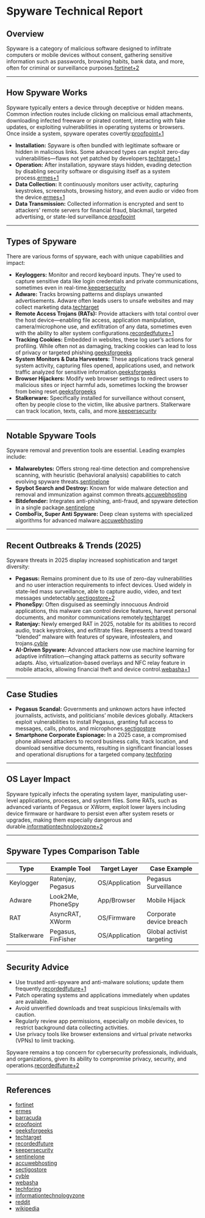 # Spyware Technical Report

## Overview

Spyware is a category of malicious software designed to infiltrate computers or mobile devices without consent, gathering sensitive information such as passwords, browsing habits, bank data, and more, often for criminal or surveillance purposes.[fortinet+2](https://www.fortinet.com/resources/cyberglossary/spyware)

---

## How Spyware Works

Spyware typically enters a device through deceptive or hidden means. Common infection routes include clicking on malicious email attachments, downloading infected freeware or pirated content, interacting with fake updates, or exploiting vulnerabilities in operating systems or browsers. Once inside a system, spyware operates covertly:[proofpoint+1](https://www.proofpoint.com/us/threat-reference/spyware)

- **Installation:** Spyware is often bundled with legitimate software or hidden in malicious links. Some advanced types can exploit zero-day vulnerabilities—flaws not yet patched by developers.[techtarget+1](https://www.techtarget.com/whatis/definition/Top-10-Spyware-Threats)
- **Operation:** After installation, spyware stays hidden, evading detection by disabling security software or disguising itself as a system process.[ermes+1](https://www.ermes.company/blog/what-are-spyware-and-how-do-they-work/)
- **Data Collection:** It continuously monitors user activity, capturing keystrokes, screenshots, browsing history, and even audio or video from the device.[ermes+1](https://www.ermes.company/blog/what-are-spyware-and-how-do-they-work/)
- **Data Transmission:** Collected information is encrypted and sent to attackers' remote servers for financial fraud, blackmail, targeted advertising, or state-led surveillance.[proofpoint](https://www.proofpoint.com/us/threat-reference/spyware)

---

## Types of Spyware

There are various forms of spyware, each with unique capabilities and impact:

- **Keyloggers:** Monitor and record keyboard inputs. They're used to capture sensitive data like login credentials and private communications, sometimes even in real-time.[keepersecurity](https://www.keepersecurity.com/blog/2024/08/28/types-of-spyware/)
- **Adware:** Tracks browsing patterns and displays unwanted advertisements. Adware often leads users to unsafe websites and may collect marketing data.[techtarget](https://www.techtarget.com/whatis/definition/Top-10-Spyware-Threats)
- **Remote Access Trojans (RATs):** Provide attackers with total control over the host device—enabling file access, application manipulation, camera/microphone use, and exfiltration of any data, sometimes even with the ability to alter system configurations.[recordedfuture+1](https://www.recordedfuture.com/research/h1-2025-malware-and-vulnerability-trends)
- **Tracking Cookies:** Embedded in websites, these log user’s actions for profiling. While often not as damaging, tracking cookies can lead to loss of privacy or targeted phishing.[geeksforgeeks](https://www.geeksforgeeks.org/ethical-hacking/what-is-spyware-in-cyber-security/)
- **System Monitors & Data Harvesters:** These applications track general system activity, capturing files opened, applications used, and network traffic analyzed for sensitive information.[geeksforgeeks](https://www.geeksforgeeks.org/ethical-hacking/what-is-spyware-in-cyber-security/)
- **Browser Hijackers:** Modify web browser settings to redirect users to malicious sites or inject harmful ads, sometimes locking the browser from being reset.[geeksforgeeks](https://www.geeksforgeeks.org/ethical-hacking/what-is-spyware-in-cyber-security/)
- **Stalkerware:** Specifically installed for surveillance without consent, often by people close to the victim, like abusive partners. Stalkerware can track location, texts, calls, and more.[keepersecurity](https://www.keepersecurity.com/blog/2024/08/28/types-of-spyware/)

---

## Notable Spyware Tools

Spyware removal and prevention tools are essential. Leading examples include:

- **Malwarebytes:** Offers strong real-time detection and comprehensive scanning, with heuristic (behavioral analysis) capabilities to catch evolving spyware threats.[sentinelone](https://www.sentinelone.com/cybersecurity-101/cybersecurity/anti-spyware-software/)
- **Spybot Search and Destroy:** Known for wide malware detection and removal and immunization against common threats.[accuwebhosting](https://www.accuwebhosting.com/blog/top-7-effective-malware-removal-tools/)
- **Bitdefender:** Integrates anti-phishing, anti-fraud, and spyware detection in a single package.[sentinelone](https://www.sentinelone.com/cybersecurity-101/cybersecurity/anti-spyware-software/)
- **ComboFix, Super Anti Spyware:** Deep clean systems with specialized algorithms for advanced malware.[accuwebhosting](https://www.accuwebhosting.com/blog/top-7-effective-malware-removal-tools/)

---

## Recent Outbreaks & Trends (2025)

Spyware threats in 2025 display increased sophistication and target diversity:

- **Pegasus:** Remains prominent due to its use of zero-day vulnerabilities and no user interaction requirements to infect devices. Used widely in state-led mass surveillance, able to capture audio, video, and text messages undetectably.[sectigostore+2](https://sectigostore.com/blog/spyware-examples-4-real-life-examples-that-shook-2021/)
- **PhoneSpy:** Often disguised as seemingly innocuous Android applications, this malware can control device features, harvest personal documents, and monitor communications remotely.[techtarget](https://www.techtarget.com/whatis/definition/Top-10-Spyware-Threats)
- **Ratenjay:** Newly emerged RAT in 2025, notable for its abilities to record audio, track keystrokes, and exfiltrate files. Represents a trend toward “blended” malware with features of spyware, infostealers, and trojans.[cyble](https://cyble.com/knowledge-hub/top-15-most-dangerous-malware-threats-in-2025/)
- **AI-Driven Spyware:** Advanced attackers now use machine learning for adaptive infiltration—changing attack patterns as security software adapts. Also, virtualization-based overlays and NFC relay feature in mobile attacks, allowing financial theft and device control.[webasha+1](https://www.webasha.com/blog/malware-threats-latest-types-attack-trends-and-protection-strategies)

---

## Case Studies

- **Pegasus Scandal:** Governments and unknown actors have infected journalists, activists, and politicians’ mobile devices globally. Attackers exploit vulnerabilities to install Pegasus, granting full access to messages, calls, photos, and microphones.[sectigostore](https://sectigostore.com/blog/spyware-examples-4-real-life-examples-that-shook-2021/)
- **Smartphone Corporate Espionage:** In a 2025 case, a compromised phone allowed attackers to record business calls, track location, and download sensitive documents, resulting in significant financial losses and operational disruptions for a targeted company.[techforing](https://techforing.com/resources/case-studies/smartphone-got-hacked-with-spyware)

---

## OS Layer Impact

Spyware typically infects the operating system layer, manipulating user-level applications, processes, and system files. Some RATs, such as advanced variants of Pegasus or XWorm, exploit lower layers including device firmware or hardware to persist even after system resets or upgrades, making them especially dangerous and durable.[informationtechnologyzone+2](https://www.informationtechnologyzone.com/operating-systems/spyware/)

---

## Spyware Types Comparison Table

| Type         | Example Tool           | Target Layer          | Case Example                  |
|--------------|-----------------------|-----------------------|-------------------------------|
| Keylogger    | Ratenjay, Pegasus     | OS/Application        | Pegasus Surveillance          |
| Adware       | Look2Me, PhoneSpy     | App/Browser           | Mobile Hijack                 |
| RAT          | AsyncRAT, XWorm       | OS/Firmware           | Corporate device breach        |
| Stalkerware  | Pegasus, FinFisher    | OS/Application        | Global activist targeting      |

---

## Security Advice

- Use trusted anti-spyware and anti-malware solutions; update them frequently.[recordedfuture+1](https://www.recordedfuture.com/research/h1-2025-malware-and-vulnerability-trends)
- Patch operating systems and applications immediately when updates are available.
- Avoid unverified downloads and treat suspicious links/emails with caution.
- Regularly review app permissions, especially on mobile devices, to restrict background data collecting activities.
- Use privacy tools like browser extensions and virtual private networks (VPNs) to limit tracking.

Spyware remains a top concern for cybersecurity professionals, individuals, and organizations, given its ability to compromise privacy, security, and operations.[recordedfuture+2](https://www.recordedfuture.com/research/h1-2025-malware-and-vulnerability-trends)

---

## References

- [fortinet](https://www.fortinet.com/resources/cyberglossary/spyware)
- [ermes](https://www.ermes.company/blog/what-are-spyware-and-how-do-they-work/)
- [barracuda](https://www.barracuda.com/support/glossary/spyware)
- [proofpoint](https://www.proofpoint.com/us/threat-reference/spyware)
- [geeksforgeeks](https://www.geeksforgeeks.org/ethical-hacking/what-is-spyware-in-cyber-security/)
- [techtarget](https://www.techtarget.com/whatis/definition/Top-10-Spyware-Threats)
- [recordedfuture](https://www.recordedfuture.com/research/h1-2025-malware-and-vulnerability-trends)
- [keepersecurity](https://www.keepersecurity.com/blog/2024/08/28/types-of-spyware/)
- [sentinelone](https://www.sentinelone.com/cybersecurity-101/cybersecurity/anti-spyware-software/)
- [accuwebhosting](https://www.accuwebhosting.com/blog/top-7-effective-malware-removal-tools/)
- [sectigostore](https://sectigostore.com/blog/spyware-examples-4-real-life-examples-that-shook-2021/)
- [cyble](https://cyble.com/knowledge-hub/top-15-most-dangerous-malware-threats-in-2025/)
- [webasha](https://www.webasha.com/blog/malware-threats-latest-types-attack-trends-and-protection-strategies)
- [techforing](https://techforing.com/resources/case-studies/smartphone-got-hacked-with-spyware)
- [informationtechnologyzone](https://www.informationtechnologyzone.com/operating-systems/spyware/)
- [reddit](https://www.reddit.com/r/Android/comments/hzqhqr/how_safe_are_apps_from_android_device_spying_at/)
- [wikipedia](https://en.wikipedia.org/wiki/List_of_spyware_programs)
